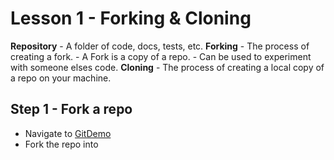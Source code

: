 # Lesson 1 - Forking & Cloning

**Repository** - A folder of code, docs, tests, etc.
**Forking** - The process of creating a fork.
    - A Fork is a copy of a repo.
    - Can be used to experiment with someone elses code.
**Cloning** - The process of creating a local copy of a repo on your machine.

## Step 1 - Fork a repo
- Navigate to [GitDemo](https://github.com/jpomfret/GitDemo/)
- Fork the repo into
